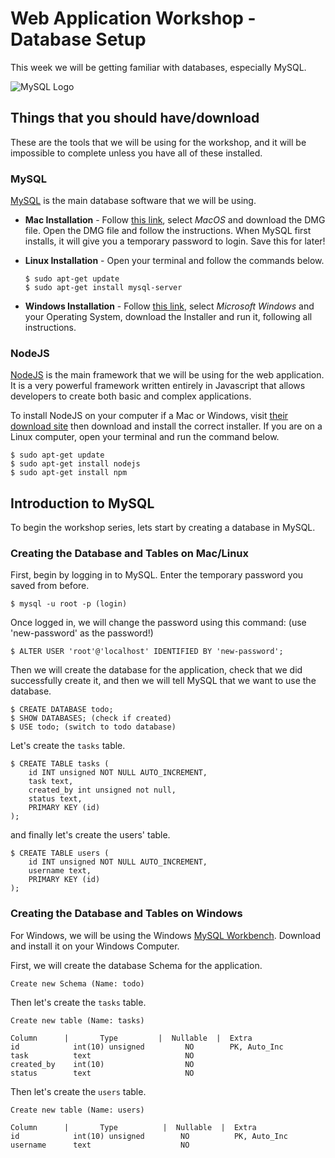# Web Application Workshop - Database Setup

This week we will be getting familiar with databases, especially MySQL.

![MySQL Logo][mysql-logo]

## Things that you should have/download

These are the tools that we will be using for the workshop, and it will be impossible to complete unless you have all of these installed.

### MySQL
[MySQL][mysql] is the main database software that we will be using.

* **Mac Installation** - Follow [this link][mysql-mac], select *MacOS* and download the DMG file. Open the DMG file and follow the instructions. When MySQL first installs, it will give you a temporary password to login. Save this for later!

* **Linux Installation** - Open your terminal and follow the commands below.
    ```
    $ sudo apt-get update
    $ sudo apt-get install mysql-server
    ```

* **Windows Installation** - Follow [this link][mysql-windows], select *Microsoft Windows* and your Operating System, download the Installer and run it, following all instructions.

### NodeJS
[NodeJS][node] is the main framework that we will be using for the web application. It is a very powerful framework written entirely in Javascript that allows developers to create both basic and complex applications.

To install NodeJS on your computer if a Mac or Windows, visit [their download site][node-download] then download and install the correct installer. If you are on a Linux computer, open your terminal and run the command below.

```
$ sudo apt-get update
$ sudo apt-get install nodejs
$ sudo apt-get install npm
```

## Introduction to MySQL

To begin the workshop series, lets start by creating a database in MySQL.

### Creating the Database and Tables on Mac/Linux

First, begin by logging in to MySQL. Enter the temporary password you saved from before.
```
$ mysql -u root -p (login)
```
Once logged in, we will change the password using this command: (use 'new-password' as the password!)
```
$ ALTER USER 'root'@'localhost' IDENTIFIED BY 'new-password';
```

Then we will create the database for the application, check that we did successfully create it, and then we will tell MySQL that we want to use the database.

```
$ CREATE DATABASE todo;
$ SHOW DATABASES; (check if created)
$ USE todo; (switch to todo database)
```

Let's create the `tasks` table.

```
$ CREATE TABLE tasks (
    id INT unsigned NOT NULL AUTO_INCREMENT,
    task text,
    created_by int unsigned not null,
    status text,
    PRIMARY KEY (id)
);
```

and finally let's create the users' table.

```
$ CREATE TABLE users (
    id INT unsigned NOT NULL AUTO_INCREMENT,
    username text,
    PRIMARY KEY (id)
);
```

### Creating the Database and Tables on Windows

For Windows, we will be using the Windows [MySQL Workbench][workbench]. Download and install it on your Windows Computer.

First, we will create the database Schema for the application.

```
Create new Schema (Name: todo)
```

Then let's create the `tasks` table.

```
Create new table (Name: tasks)

Column      |       Type         |  Nullable  |  Extra
id            int(10) unsigned         NO        PK, Auto_Inc
task          text                     NO          
created_by    int(10)                  NO
status        text                     NO
```

Then let's create the `users` table.

```
Create new table (Name: users)

Column      |       Type          |  Nullable  |  Extra
id            int(10) unsigned        NO          PK, Auto_Inc
username      text                    NO
```


[mysql]: https://www.mysql.com/
[mysql-mac]: https://dev.mysql.com/downloads/mysql/
[mysql-windows]: http://dev.mysql.com/downloads/installer/
[node]: https://nodejs.org/en/
[node-download]: https://nodejs.org/en/download/
[workbench]: https://www.mysql.com/products/workbench/
[mysql-logo]: http://blog.wpoven.com/wp-content/uploads/2016/10/mysql-1.jpg

